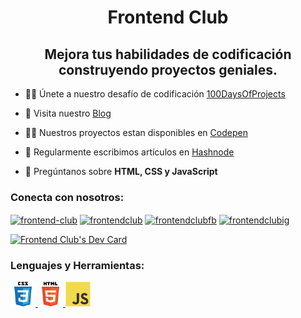 <h1 align="center">Frontend Club</h1>
<h2 align="center">Mejora tus habilidades de codificación construyendo proyectos geniales.</h2>

- 👨‍💻 Únete a nuestro desafío de codificación [100DaysOfProjects](https://frontendclub.ck.page/100daysofprojects)

- 🔭 Visita nuestro [Blog](https://frontend-club.bullet.site/)

- 👨‍💻 Nuestros proyectos estan disponibles en [Codepen](https://codepen.io/frontend-club)

- 📝 Regularmente escribimos artículos en [Hashnode](https://frontendclub.hashnode.dev/)

- 💬 Pregúntanos sobre **HTML, CSS y JavaScript**

<h3 align="left">Conecta con nosotros:</h3>
<p align="left">
<a href="https://codepen.io/frontend-club" target="blank"><img align="center" src="https://raw.githubusercontent.com/rahuldkjain/github-profile-readme-generator/master/src/images/icons/Social/codepen.svg" alt="frontend-club" height="30" width="40" /></a>
<a href="https://www.linkedin.com/in/frontendclub/" target="blank"><img align="center" src="https://raw.githubusercontent.com/rahuldkjain/github-profile-readme-generator/master/src/images/icons/Social/linked-in-alt.svg" alt="frontendclub" height="30" width="40" /></a>
<a href="https://www.facebook.com/frontendclubfb" target="blank"><img align="center" src="https://raw.githubusercontent.com/rahuldkjain/github-profile-readme-generator/master/src/images/icons/Social/facebook.svg" alt="frontendclubfb" height="30" width="40" /></a>
<a href="https://www.instagram.com/frontendclubig" target="blank"><img align="center" src="https://raw.githubusercontent.com/rahuldkjain/github-profile-readme-generator/master/src/images/icons/Social/instagram.svg" alt="frontendclubig" height="30" width="40" /></a>
</p>
<a href="https://app.daily.dev/frontendclub"><img src="https://api.daily.dev/devcards/v2/jHCtFFLtO6f68wZhClk9s.png?r=kdc&type=default" width="356" alt="Frontend Club's Dev Card"/></a>

<h3 align="left">Lenguajes y Herramientas:</h3>
<p align="left"> <a href="https://www.w3schools.com/css/" target="_blank" rel="noreferrer"> <img src="https://raw.githubusercontent.com/devicons/devicon/master/icons/css3/css3-original-wordmark.svg" alt="css3" width="40" height="40"/> </a> <a href="https://www.w3.org/html/" target="_blank" rel="noreferrer"> <img src="https://raw.githubusercontent.com/devicons/devicon/master/icons/html5/html5-original-wordmark.svg" alt="html5" width="40" height="40"/> </a> <a href="https://developer.mozilla.org/en-US/docs/Web/JavaScript" target="_blank" rel="noreferrer"> <img src="https://raw.githubusercontent.com/devicons/devicon/master/icons/javascript/javascript-original.svg" alt="javascript" width="40" height="40"/> </a> </p>
